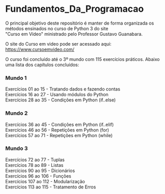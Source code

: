 
# Fundamentos_Da_Programacao

O principal objetivo deste repositório é manter de forma organizada os métodos ensinados no curso de Python 3 do site <br /> "Curso em Vídeo"  ministrado pelo Professor Gustavo Guanabara. 

O site do Curso em video pode ser acessado aqui: https://www.cursoemvideo.com/

O curso foi concluído até o 3º mundo com 115 exercícios práticos. Abaixo uma lista dos capítulos concluídos:

### Mundo 1
Exercícios 01 ao 15 - Tratando dados e fazendo contas<br />
Exercícios 16 ao 27 - Usando módulos do Python<br />
Exercícios 28 ao 35 - Condições em Python (if..else)<br />
### Mundo 2
Exercícios 36 ao 45 - Condições em Python (if..elif)<br />
Exercícios 46 ao 56 - Repetições em Python (for)<br />
Exercícios 57 ao 71 - Repetições em Python (while)<br />
### Mundo 3
Exercícios 72 ao 77 - Tuplas<br />
Exercícios 78 ao 89 - Listas<br />
Exercícios 90 ao 95 - Dicionários<br />
Exercícios 96 ao 106 - Funções<br />
Exercícios 107 ao 112 - Modularização<br />
Exercícios 113 ao 115 - Tratamento de Erros<br />

